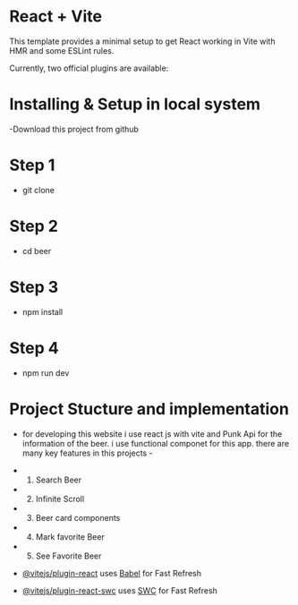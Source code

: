 # React + Vite

This template provides a minimal setup to get React working in Vite with HMR and some ESLint rules.

Currently, two official plugins are available:

# Installing & Setup in local system
-Download this project from github

# Step 1
- git clone 

# Step 2
- cd beer

# Step 3
- npm install

# Step 4
- npm run dev

# Project Stucture and implementation
- for developing this website i use react js with vite and Punk Api for the information of the beer. i use functional componet for this app. there are many key features in this projects - 
- 1. Search Beer
- 2. Infinite Scroll
- 3. Beer card components
- 4. Mark favorite Beer
- 5. See Favorite Beer

- [@vitejs/plugin-react](https://github.com/vitejs/vite-plugin-react/blob/main/packages/plugin-react/README.md) uses [Babel](https://babeljs.io/) for Fast Refresh
- [@vitejs/plugin-react-swc](https://github.com/vitejs/vite-plugin-react-swc) uses [SWC](https://swc.rs/) for Fast Refresh
